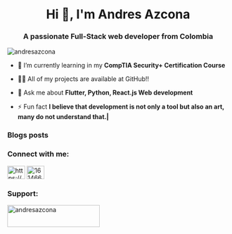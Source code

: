 <h1 align="center">Hi 👋, I'm Andres Azcona</h1>
<h3 align="center">A passionate Full-Stack web developer from Colombia</h3>

<p align="left"> <img src="https://komarev.com/ghpvc/?username=andresazcona&label=Profile%20views&color=0e75b6&style=flat" alt="andresazcona" /> </p>




- 🌱 I’m currently learning in my **CompTIA Security+ Certification Course**

- 👨‍💻 All of my projects are available at GitHub!!

- 💬 Ask me about **Flutter, Python, React.js Web development**

- ⚡ Fun fact **I believe that development is not only a tool but also an art, many do not understand that.|**

### Blogs posts
<!-- BLOG-POST-LIST:START -->
<!-- BLOG-POST-LIST:END -->

<h3 align="left">Connect with me:</h3>
<p align="left">
<a href="https://linkedin.com/in/https://www.linkedin.com/in/andr%c3%a9s-azcona-86147614b/" target="blank"><img align="center" src="https://raw.githubusercontent.com/rahuldkjain/github-profile-readme-generator/master/src/images/icons/Social/linked-in-alt.svg" alt="https://www.linkedin.com/in/andr%c3%a9s-azcona-86147614b/" height="30" width="40" /></a>
<a href="https://stackoverflow.com/users/16146661" target="blank"><img align="center" src="https://raw.githubusercontent.com/rahuldkjain/github-profile-readme-generator/master/src/images/icons/Social/stack-overflow.svg" alt="16146661" height="30" width="40" /></a>



<h3 align="left">Support:</h3>
<p><a href="https://ko-fi.com/andresazcona"> <img align="left" src="https://cdn.ko-fi.com/cdn/kofi3.png?v=3" height="50" width="210" alt="andresazcona" /></a></p><br><br>


